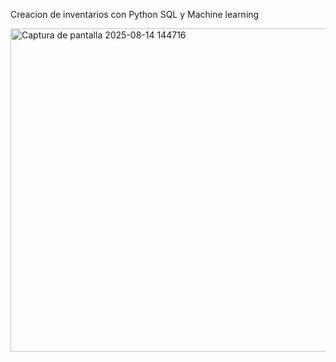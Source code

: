 Creacion de inventarios con Python SQL y Machine learning





<img width="513" height="517" alt="Captura de pantalla 2025-08-14 144716" src="https://github.com/user-attachments/assets/6fdd7fbc-df6b-411b-8795-dcd2f51f51cb" />
